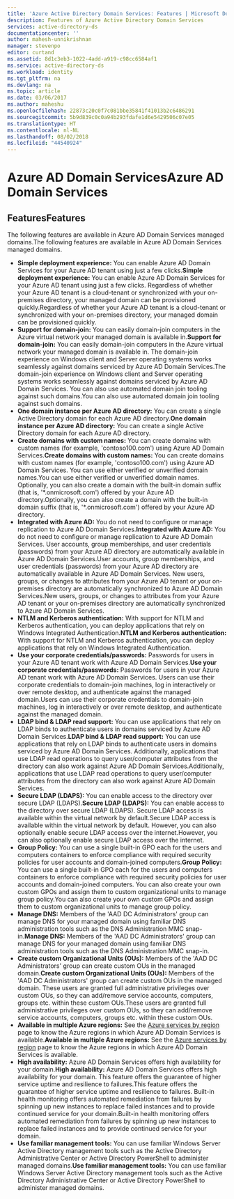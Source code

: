 ```yaml
---
title: 'Azure Active Directory Domain Services: Features | Microsoft Docs'
description: Features of Azure Active Directory Domain Services
services: active-directory-ds
documentationcenter: ''
author: mahesh-unnikrishnan
manager: stevenpo
editor: curtand
ms.assetid: 8d1c3eb3-1022-4add-a919-c98cc6584af1
ms.service: active-directory-ds
ms.workload: identity
ms.tgt_pltfrm: na
ms.devlang: na
ms.topic: article
ms.date: 03/06/2017
ms.author: maheshu
ms.openlocfilehash: 22873c20c0f7c081bbe35841f41013b2c6486291
ms.sourcegitcommit: 5b9d839c0c0a94b293fdafe1d6e5429506c07e05
ms.translationtype: HT
ms.contentlocale: nl-NL
ms.lasthandoff: 08/02/2018
ms.locfileid: "44540924"
---
```

# <a name="azure-ad-domain-services"></a><span data-ttu-id="610e2-103">Azure AD Domain Services</span><span class="sxs-lookup"><span data-stu-id="610e2-103">Azure AD Domain Services</span></span>
## <a name="features"></a><span data-ttu-id="610e2-104">Features</span><span class="sxs-lookup"><span data-stu-id="610e2-104">Features</span></span>
<span data-ttu-id="610e2-105">The following features are available in Azure AD Domain Services managed domains.</span><span class="sxs-lookup"><span data-stu-id="610e2-105">The following features are available in Azure AD Domain Services managed domains.</span></span>

* <span data-ttu-id="610e2-106">**Simple deployment experience:** You can enable Azure AD Domain Services for your Azure AD tenant using just a few clicks.</span><span class="sxs-lookup"><span data-stu-id="610e2-106">**Simple deployment experience:** You can enable Azure AD Domain Services for your Azure AD tenant using just a few clicks.</span></span> <span data-ttu-id="610e2-107">Regardless of whether your Azure AD tenant is a cloud-tenant or synchronized with your on-premises directory, your managed domain can be provisioned quickly.</span><span class="sxs-lookup"><span data-stu-id="610e2-107">Regardless of whether your Azure AD tenant is a cloud-tenant or synchronized with your on-premises directory, your managed domain can be provisioned quickly.</span></span>
* <span data-ttu-id="610e2-108">**Support for domain-join:** You can easily domain-join computers in the Azure virtual network your managed domain is available in.</span><span class="sxs-lookup"><span data-stu-id="610e2-108">**Support for domain-join:** You can easily domain-join computers in the Azure virtual network your managed domain is available in.</span></span> <span data-ttu-id="610e2-109">The domain-join experience on Windows client and Server operating systems works seamlessly against domains serviced by Azure AD Domain Services.</span><span class="sxs-lookup"><span data-stu-id="610e2-109">The domain-join experience on Windows client and Server operating systems works seamlessly against domains serviced by Azure AD Domain Services.</span></span> <span data-ttu-id="610e2-110">You can also use automated domain join tooling against such domains.</span><span class="sxs-lookup"><span data-stu-id="610e2-110">You can also use automated domain join tooling against such domains.</span></span>
* <span data-ttu-id="610e2-111">**One domain instance per Azure AD directory:** You can create a single Active Directory domain for each Azure AD directory.</span><span class="sxs-lookup"><span data-stu-id="610e2-111">**One domain instance per Azure AD directory:** You can create a single Active Directory domain for each Azure AD directory.</span></span>
* <span data-ttu-id="610e2-112">**Create domains with custom names:** You can create domains with custom names (for example, 'contoso100.com') using Azure AD Domain Services.</span><span class="sxs-lookup"><span data-stu-id="610e2-112">**Create domains with custom names:** You can create domains with custom names (for example, 'contoso100.com') using Azure AD Domain Services.</span></span> <span data-ttu-id="610e2-113">You can use either verified or unverified domain names.</span><span class="sxs-lookup"><span data-stu-id="610e2-113">You can use either verified or unverified domain names.</span></span> <span data-ttu-id="610e2-114">Optionally, you can also create a domain with the built-in domain suffix (that is, '\*.onmicrosoft.com') offered by your Azure AD directory.</span><span class="sxs-lookup"><span data-stu-id="610e2-114">Optionally, you can also create a domain with the built-in domain suffix (that is, '\*.onmicrosoft.com') offered by your Azure AD directory.</span></span>
* <span data-ttu-id="610e2-115">**Integrated with Azure AD:** You do not need to configure or manage replication to Azure AD Domain Services.</span><span class="sxs-lookup"><span data-stu-id="610e2-115">**Integrated with Azure AD:** You do not need to configure or manage replication to Azure AD Domain Services.</span></span> <span data-ttu-id="610e2-116">User accounts, group memberships, and user credentials (passwords) from your Azure AD directory are automatically available in Azure AD Domain Services.</span><span class="sxs-lookup"><span data-stu-id="610e2-116">User accounts, group memberships, and user credentials (passwords) from your Azure AD directory are automatically available in Azure AD Domain Services.</span></span> <span data-ttu-id="610e2-117">New users, groups, or changes to attributes from your Azure AD tenant or your on-premises directory are automatically synchronized to Azure AD Domain Services.</span><span class="sxs-lookup"><span data-stu-id="610e2-117">New users, groups, or changes to attributes from your Azure AD tenant or your on-premises directory are automatically synchronized to Azure AD Domain Services.</span></span>
* <span data-ttu-id="610e2-118">**NTLM and Kerberos authentication:** With support for NTLM and Kerberos authentication, you can deploy applications that rely on Windows Integrated Authentication.</span><span class="sxs-lookup"><span data-stu-id="610e2-118">**NTLM and Kerberos authentication:** With support for NTLM and Kerberos authentication, you can deploy applications that rely on Windows Integrated Authentication.</span></span>
* <span data-ttu-id="610e2-119">**Use your corporate credentials/passwords:** Passwords for users in your Azure AD tenant work with Azure AD Domain Services.</span><span class="sxs-lookup"><span data-stu-id="610e2-119">**Use your corporate credentials/passwords:** Passwords for users in your Azure AD tenant work with Azure AD Domain Services.</span></span> <span data-ttu-id="610e2-120">Users can use their corporate credentials to domain-join machines, log in interactively or over remote desktop, and authenticate against the managed domain.</span><span class="sxs-lookup"><span data-stu-id="610e2-120">Users can use their corporate credentials to domain-join machines, log in interactively or over remote desktop, and authenticate against the managed domain.</span></span>
* <span data-ttu-id="610e2-121">**LDAP bind & LDAP read support:** You can use applications that rely on LDAP binds to authenticate users in domains serviced by Azure AD Domain Services.</span><span class="sxs-lookup"><span data-stu-id="610e2-121">**LDAP bind & LDAP read support:** You can use applications that rely on LDAP binds to authenticate users in domains serviced by Azure AD Domain Services.</span></span> <span data-ttu-id="610e2-122">Additionally, applications that use LDAP read operations to query user/computer attributes from the directory can also work against Azure AD Domain Services.</span><span class="sxs-lookup"><span data-stu-id="610e2-122">Additionally, applications that use LDAP read operations to query user/computer attributes from the directory can also work against Azure AD Domain Services.</span></span>
* <span data-ttu-id="610e2-123">**Secure LDAP (LDAPS):** You can enable access to the directory over secure LDAP (LDAPS).</span><span class="sxs-lookup"><span data-stu-id="610e2-123">**Secure LDAP (LDAPS):** You can enable access to the directory over secure LDAP (LDAPS).</span></span> <span data-ttu-id="610e2-124">Secure LDAP access is available within the virtual network by default.</span><span class="sxs-lookup"><span data-stu-id="610e2-124">Secure LDAP access is available within the virtual network by default.</span></span> <span data-ttu-id="610e2-125">However, you can also optionally enable secure LDAP access over the internet.</span><span class="sxs-lookup"><span data-stu-id="610e2-125">However, you can also optionally enable secure LDAP access over the internet.</span></span>
* <span data-ttu-id="610e2-126">**Group Policy:** You can use a single built-in GPO each for the users and computers containers to enforce compliance with required security policies for user accounts and domain-joined computers.</span><span class="sxs-lookup"><span data-stu-id="610e2-126">**Group Policy:** You can use a single built-in GPO each for the users and computers containers to enforce compliance with required security policies for user accounts and domain-joined computers.</span></span> <span data-ttu-id="610e2-127">You can also create your own custom GPOs and assign them to custom organizational units to manage group policy.</span><span class="sxs-lookup"><span data-stu-id="610e2-127">You can also create your own custom GPOs and assign them to custom organizational units to manage group policy.</span></span>
* <span data-ttu-id="610e2-128">**Manage DNS:** Members of the 'AAD DC Administrators' group can manage DNS for your managed domain using familiar DNS administration tools such as the DNS Administration MMC snap-in.</span><span class="sxs-lookup"><span data-stu-id="610e2-128">**Manage DNS:** Members of the 'AAD DC Administrators' group can manage DNS for your managed domain using familiar DNS administration tools such as the DNS Administration MMC snap-in.</span></span>
* <span data-ttu-id="610e2-129">**Create custom Organizational Units (OUs):** Members of the 'AAD DC Administrators' group can create custom OUs in the managed domain.</span><span class="sxs-lookup"><span data-stu-id="610e2-129">**Create custom Organizational Units (OUs):** Members of the 'AAD DC Administrators' group can create custom OUs in the managed domain.</span></span> <span data-ttu-id="610e2-130">These users are granted full administrative privileges over custom OUs, so they can add/remove service accounts, computers, groups etc. within these custom OUs.</span><span class="sxs-lookup"><span data-stu-id="610e2-130">These users are granted full administrative privileges over custom OUs, so they can add/remove service accounts, computers, groups etc. within these custom OUs.</span></span>
* <span data-ttu-id="610e2-131">**Available in multiple Azure regions:** See the [Azure services by region](https://azure.microsoft.com/regions/#services/) page to know the Azure regions in which Azure AD Domain Services is available.</span><span class="sxs-lookup"><span data-stu-id="610e2-131">**Available in multiple Azure regions:** See the [Azure services by region](https://azure.microsoft.com/regions/#services/) page to know the Azure regions in which Azure AD Domain Services is available.</span></span>
* <span data-ttu-id="610e2-132">**High availability:** Azure AD Domain Services offers high availability for your domain.</span><span class="sxs-lookup"><span data-stu-id="610e2-132">**High availability:** Azure AD Domain Services offers high availability for your domain.</span></span> <span data-ttu-id="610e2-133">This feature offers the guarantee of higher service uptime and resilience to failures.</span><span class="sxs-lookup"><span data-stu-id="610e2-133">This feature offers the guarantee of higher service uptime and resilience to failures.</span></span> <span data-ttu-id="610e2-134">Built-in health monitoring offers automated remediation from failures by spinning up new instances to replace failed instances and to provide continued service for your domain.</span><span class="sxs-lookup"><span data-stu-id="610e2-134">Built-in health monitoring offers automated remediation from failures by spinning up new instances to replace failed instances and to provide continued service for your domain.</span></span>
* <span data-ttu-id="610e2-135">**Use familiar management tools:** You can use familiar Windows Server Active Directory management tools such as the Active Directory Administrative Center or Active Directory PowerShell to administer managed domains.</span><span class="sxs-lookup"><span data-stu-id="610e2-135">**Use familiar management tools:** You can use familiar Windows Server Active Directory management tools such as the Active Directory Administrative Center or Active Directory PowerShell to administer managed domains.</span></span>
